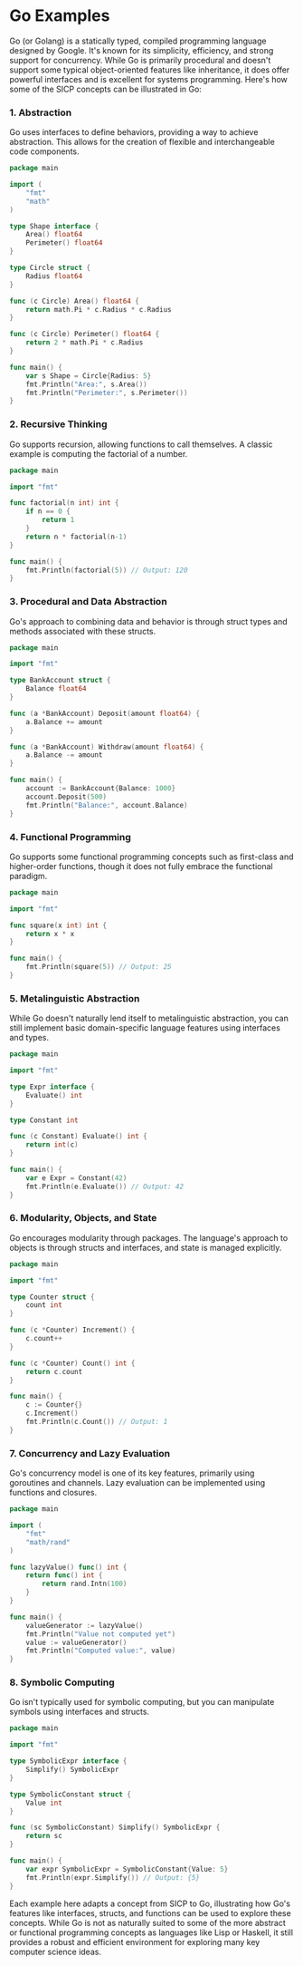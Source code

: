 # Go Examples

Go (or Golang) is a statically typed, compiled programming language designed by Google. It's known for its simplicity, efficiency, and strong support for concurrency. While Go is primarily procedural and doesn't support some typical object-oriented features like inheritance, it does offer powerful interfaces and is excellent for systems programming. Here's how some of the SICP concepts can be illustrated in Go:

### 1. Abstraction

Go uses interfaces to define behaviors, providing a way to achieve abstraction. This allows for the creation of flexible and interchangeable code components.

```go
package main

import (
    "fmt"
    "math"
)

type Shape interface {
    Area() float64
    Perimeter() float64
}

type Circle struct {
    Radius float64
}

func (c Circle) Area() float64 {
    return math.Pi * c.Radius * c.Radius
}

func (c Circle) Perimeter() float64 {
    return 2 * math.Pi * c.Radius
}

func main() {
    var s Shape = Circle{Radius: 5}
    fmt.Println("Area:", s.Area())
    fmt.Println("Perimeter:", s.Perimeter())
}
```

### 2. Recursive Thinking

Go supports recursion, allowing functions to call themselves. A classic example is computing the factorial of a number.

```go
package main

import "fmt"

func factorial(n int) int {
    if n == 0 {
        return 1
    }
    return n * factorial(n-1)
}

func main() {
    fmt.Println(factorial(5)) // Output: 120
}
```

### 3. Procedural and Data Abstraction

Go's approach to combining data and behavior is through struct types and methods associated with these structs.

```go
package main

import "fmt"

type BankAccount struct {
    Balance float64
}

func (a *BankAccount) Deposit(amount float64) {
    a.Balance += amount
}

func (a *BankAccount) Withdraw(amount float64) {
    a.Balance -= amount
}

func main() {
    account := BankAccount{Balance: 1000}
    account.Deposit(500)
    fmt.Println("Balance:", account.Balance)
}
```

### 4. Functional Programming

Go supports some functional programming concepts such as first-class and higher-order functions, though it does not fully embrace the functional paradigm.

```go
package main

import "fmt"

func square(x int) int {
    return x * x
}

func main() {
    fmt.Println(square(5)) // Output: 25
}
```

### 5. Metalinguistic Abstraction

While Go doesn't naturally lend itself to metalinguistic abstraction, you can still implement basic domain-specific language features using interfaces and types.

```go
package main

import "fmt"

type Expr interface {
    Evaluate() int
}

type Constant int

func (c Constant) Evaluate() int {
    return int(c)
}

func main() {
    var e Expr = Constant(42)
    fmt.Println(e.Evaluate()) // Output: 42
}
```

### 6. Modularity, Objects, and State

Go encourages modularity through packages. The language's approach to objects is through structs and interfaces, and state is managed explicitly.

```go
package main

import "fmt"

type Counter struct {
    count int
}

func (c *Counter) Increment() {
    c.count++
}

func (c *Counter) Count() int {
    return c.count
}

func main() {
    c := Counter{}
    c.Increment()
    fmt.Println(c.Count()) // Output: 1
}
```

### 7. Concurrency and Lazy Evaluation

Go's concurrency model is one of its key features, primarily using goroutines and channels. Lazy evaluation can be implemented using functions and closures.

```go
package main

import (
    "fmt"
    "math/rand"
)

func lazyValue() func() int {
    return func() int {
        return rand.Intn(100)
    }
}

func main() {
    valueGenerator := lazyValue()
    fmt.Println("Value not computed yet")
    value := valueGenerator()
    fmt.Println("Computed value:", value)
}
```

### 8. Symbolic Computing

Go isn't typically used for symbolic computing, but you can manipulate symbols using interfaces and structs.

```go
package main

import "fmt"

type SymbolicExpr interface {
    Simplify() SymbolicExpr
}

type SymbolicConstant struct {
    Value int
}

func (sc SymbolicConstant) Simplify() SymbolicExpr {
    return sc
}

func main() {
    var expr SymbolicExpr = SymbolicConstant{Value: 5}
    fmt.Println(expr.Simplify()) // Output: {5}
}
```

Each example here adapts a concept from SICP to Go, illustrating how Go's features like interfaces, structs, and functions can be used to explore these concepts. While Go is not as naturally suited to some of the more abstract or functional programming concepts as languages like Lisp or Haskell, it still provides a robust and efficient environment for exploring many key computer science ideas.